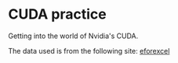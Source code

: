 # CUDA practice
Getting into the world of Nvidia's CUDA.

The data used is from the following site: [eforexcel](https://eforexcel.com/wp/downloads-18-sample-csv-files-data-sets-for-testing-sales/)
